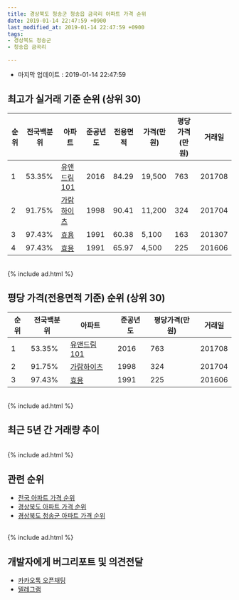 ```yaml
---
title: 경상북도 청송군 청송읍 금곡리 아파트 가격 순위
date: 2019-01-14 22:47:59 +0900
last_modified_at: 2019-01-14 22:47:59 +0900
tags:
- 경상북도 청송군
- 청송읍 금곡리

---
```


* 마지막 업데이트 : 2019-01-14 22:47:59

## 최고가 실거래 기준 순위 (상위 30)


|순위|전국백분위|아파트|준공년도|전용면적|가격(만원)|평당가격(만원)|거래일|
|---|---|---|---|---|---|---|---|
|1|53.35%|[유앤드림 101](https://search.naver.com/search.naver?query=%EA%B2%BD%EC%83%81%EB%B6%81%EB%8F%84+%EC%B2%AD%EC%86%A1%EA%B5%B0+%EC%B2%AD%EC%86%A1%EC%9D%8D+%EA%B8%88%EA%B3%A1%EB%A6%AC+%EC%9C%A0%EC%95%A4%EB%93%9C%EB%A6%BC+101)|2016|84.29|19,500|763|201708|
|2|91.75%|[가람하이츠](https://search.naver.com/search.naver?query=%EA%B2%BD%EC%83%81%EB%B6%81%EB%8F%84+%EC%B2%AD%EC%86%A1%EA%B5%B0+%EC%B2%AD%EC%86%A1%EC%9D%8D+%EA%B8%88%EA%B3%A1%EB%A6%AC+%EA%B0%80%EB%9E%8C%ED%95%98%EC%9D%B4%EC%B8%A0)|1998|90.41|11,200|324|201704|
|3|97.43%|[효용](https://search.naver.com/search.naver?query=%EA%B2%BD%EC%83%81%EB%B6%81%EB%8F%84+%EC%B2%AD%EC%86%A1%EA%B5%B0+%EC%B2%AD%EC%86%A1%EC%9D%8D+%EA%B8%88%EA%B3%A1%EB%A6%AC+%ED%9A%A8%EC%9A%A9)|1991|60.38|5,100|163|201307|
|4|97.43%|[효용](https://search.naver.com/search.naver?query=%EA%B2%BD%EC%83%81%EB%B6%81%EB%8F%84+%EC%B2%AD%EC%86%A1%EA%B5%B0+%EC%B2%AD%EC%86%A1%EC%9D%8D+%EA%B8%88%EA%B3%A1%EB%A6%AC+%ED%9A%A8%EC%9A%A9)|1991|65.97|4,500|225|201606|


<br>
{% include ad.html %}
<br>

## 평당 가격(전용면적 기준) 순위 (상위 30)


|순위|전국백분위|아파트|준공년도|평당가격(만원)|거래일|
|---|---|---|---|---|---|
|1|53.35%|[유앤드림 101](https://search.naver.com/search.naver?query=%EA%B2%BD%EC%83%81%EB%B6%81%EB%8F%84+%EC%B2%AD%EC%86%A1%EA%B5%B0+%EC%B2%AD%EC%86%A1%EC%9D%8D+%EA%B8%88%EA%B3%A1%EB%A6%AC+%EC%9C%A0%EC%95%A4%EB%93%9C%EB%A6%BC+101)|2016|763|201708|
|2|91.75%|[가람하이츠](https://search.naver.com/search.naver?query=%EA%B2%BD%EC%83%81%EB%B6%81%EB%8F%84+%EC%B2%AD%EC%86%A1%EA%B5%B0+%EC%B2%AD%EC%86%A1%EC%9D%8D+%EA%B8%88%EA%B3%A1%EB%A6%AC+%EA%B0%80%EB%9E%8C%ED%95%98%EC%9D%B4%EC%B8%A0)|1998|324|201704|
|3|97.43%|[효용](https://search.naver.com/search.naver?query=%EA%B2%BD%EC%83%81%EB%B6%81%EB%8F%84+%EC%B2%AD%EC%86%A1%EA%B5%B0+%EC%B2%AD%EC%86%A1%EC%9D%8D+%EA%B8%88%EA%B3%A1%EB%A6%AC+%ED%9A%A8%EC%9A%A9)|1991|225|201606|


<br>
{% include ad.html %}
<br>

## 최근 5년 간 거래량 추이


<div style="width:100%;">
    <canvas id="deal_progress" height="250"></canvas>
</div>

<script>
new Chart(document.getElementById("deal_progress"), {
    type: 'line',
    data: {
        labels: ['201401','201402','201403','201404','201405','201406','201407','201408','201409','201410','201411','201412','201501','201502','201503','201504','201505','201506','201507','201508','201509','201510','201511','201512','201601','201602','201603','201604','201605','201606','201607','201608','201609','201610','201611','201612','201701','201702','201703','201704','201705','201706','201707','201708','201709','201710','201711','201712','201801','201802','201803','201804','201805','201806','201807','201808','201809','201810','201811','201812','201901'],
        datasets: [{
            label: '실거래 수',
            pointRadius: 1,
            data: [0, 0, 0, 0, 0, 0, 0, 0, 0, 0, 0, 0, 0, 0, 0, 0, 1, 0, 0, 0, 0, 0, 0, 0, 0, 0, 0, 0, 0, 1, 0, 0, 0, 0, 0, 0, 0, 0, 0, 1, 0, 0, 0, 1, 0, 0, 0, 0, 0, 0, 0, 0, 0, 0, 1, 0, 1, 1, 1, 0, 0],
            borderColor: "rgba(255, 201, 14, 1)",
            backgroundColor: "rgba(255, 201, 14, 0.5)",
            fill: true,
        }]
    },
    options: {
        responsive: true,
        title: {
            display: true,
            text: '5년간 거래량 추이'
        },
        tooltips: {
            mode: 'index',
            intersect: false,
        },
        hover: {
            mode: 'nearest',
            intersect: true
        },
        scales: {
            xAxes: [{
                display: true,
                scaleLabel: {
                    display: true,
                    labelString: '년/월'
                }
            }],
            yAxes: [{
                display: true,
                ticks: {
                    suggestedMin: 0,
                },
                scaleLabel: {
                    display: true,
                    labelString: '실거래 수'
                }
            }]
        }
    }
});

</script>


<br>
{% include ad.html %}
<br>

## 관련 순위

- [전국 아파트 가격 순위](https://inasie.github.io/apt-ranking/전국)
- [경상북도 아파트 가격 순위](https://inasie.github.io/apt-ranking/경상북도)
- [경상북도 청송군 아파트 가격 순위](https://inasie.github.io/apt-ranking/경상북도-청송군)


<br>
{% include ad.html %}
<br>

## 개발자에게 버그리포트 및 의견전달

- [카카오톡 오픈채팅](https://open.kakao.com/o/gLJUAP4)
- [텔레그램](https://t.me/inasie)

